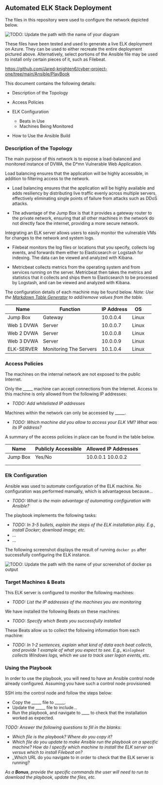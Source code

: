 ## Automated ELK Stack Deployment

The files in this repository were used to configure the network depicted below.

![TODO: Update the path with the name of your diagram](Images/diagram_filename.png)

These files have been tested and used to generate a live ELK deployment on Azure. They can be used to either recreate the entire deployment pictured above. Alternatively, select portions of the Ansible file may be used to install only certain pieces of it, such as Filebeat.

https://github.com/Jared-knighten6/cyber-project-one/tree/main/Ansible/PlayBook

This document contains the following details:
- Description of the Topology

- Access Policies

- ELK Configuration
  - Beats in Use
  - Machines Being Monitored

- How to Use the Ansible Build

### Description of the Topology

The main purpose of this network is to expose a load-balanced and monitored instance of DVWA, the D*mn Vulnerable Web Application.

Load balancing ensures that the application will be highly accessible, in addition to filtering access to the network.

- Load balancing ensures that the application will be highly available and adds resiliency by
  distributing live traffic evenly across multiple servers, effectively eliminating single points
  of failure from attacks such as DDoS attacks.

-  The advantage of the Jump Box is that it provides a gateway router to the private network,
  ensuring that all other machines in the network do not directly face the internet, providing
  a more secure network.

Integrating an ELK server allows users to easily monitor the vulnerable VMs for changes to the network and system logs.
- Filebeat monitors the log files or locations that you specify, collects log events, and forwards them
  either to Elasticsearch or Logstash for indexing. The data can be viewed and analyzed with Kibana.
  
- Metricbeat collects metrics from the operating system and from services running on the server.
  Metricbeat then takes the metrics and statistics that it collects and ships them to Elasticsearch to be
  processed by Logstash, and can be viewed and analyzed with Kibana.

The configuration details of each machine may be found below.
_Note: Use the [Markdown Table Generator](http://www.tablesgenerator.com/markdown_tables) to add/remove values from the table_.

| Name   | Function  | IP Address   | OS  |   |
|---|---|---|---|---|
| Jump Box   | Gateway  | 10.0.0.4  | Linux   |   |
| Web 1 DVWA   | Server   | 10.0.0.7   | Linux   |   |
| Web 2 DVWA  | Server   | 10.0.0.8   | Linux   |   |
| Web 3 DVWA   | Server   | 10.0.0.9  | Linux   |   |
| ELK-SERVER   | Monitoring The Servers  |  10.1.0.4  | Linux   |   |

### Access Policies

The machines on the internal network are not exposed to the public Internet. 

Only the _____ machine can accept connections from the Internet. Access to this machine is only allowed from the following IP addresses:
- _TODO: Add whitelisted IP addresses_

Machines within the network can only be accessed by _____.
- _TODO: Which machine did you allow to access your ELK VM? What was its IP address?_

A summary of the access policies in place can be found in the table below.

| Name     | Publicly Accessible | Allowed IP Addresses |
|----------|---------------------|----------------------|
| Jump Box | Yes/No              | 10.0.0.1 10.0.0.2    |
|          |                     |                      |
|          |                     |                      |

### Elk Configuration

Ansible was used to automate configuration of the ELK machine. No configuration was performed manually, which is advantageous because...
- _TODO: What is the main advantage of automating configuration with Ansible?_

The playbook implements the following tasks:
- _TODO: In 3-5 bullets, explain the steps of the ELK installation play. E.g., install Docker; download image; etc._
- ...
- ...

The following screenshot displays the result of running `docker ps` after successfully configuring the ELK instance.

![TODO: Update the path with the name of your screenshot of docker ps output](Images/docker_ps_output.png)

### Target Machines & Beats
This ELK server is configured to monitor the following machines:
- _TODO: List the IP addresses of the machines you are monitoring_

We have installed the following Beats on these machines:
- _TODO: Specify which Beats you successfully installed_

These Beats allow us to collect the following information from each machine:
- _TODO: In 1-2 sentences, explain what kind of data each beat collects, and provide 1 example of what you expect to see. E.g., `Winlogbeat` collects Windows logs, which we use to track user logon events, etc._

### Using the Playbook
In order to use the playbook, you will need to have an Ansible control node already configured. Assuming you have such a control node provisioned: 

SSH into the control node and follow the steps below:
- Copy the _____ file to _____.
- Update the _____ file to include...
- Run the playbook, and navigate to ____ to check that the installation worked as expected.

_TODO: Answer the following questions to fill in the blanks:_
- _Which file is the playbook? Where do you copy it?_
- _Which file do you update to make Ansible run the playbook on a specific machine? How do I specify which machine to install the ELK server on versus which to install Filebeat on?_
- _Which URL do you navigate to in order to check that the ELK server is running?

_As a **Bonus**, provide the specific commands the user will need to run to download the playbook, update the files, etc._
